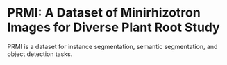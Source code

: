 # PRMI: A Dataset of Minirhizotron Images for Diverse Plant Root Study

PRMI is a dataset for instance segmentation, semantic segmentation, and object detection tasks.